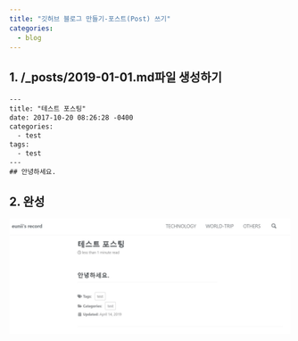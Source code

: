 ```yaml
---
title: "깃허브 블로그 만들기-포스트(Post) 쓰기"
categories:
  - blog
---
```


## 1. /_posts/2019-01-01.md파일 생성하기

```
---
title: "테스트 포스팅"
date: 2017-10-20 08:26:28 -0400
categories:
  - test
tags:
  - test
---
## 안녕하세요.
```


## 2. 완성
![캡처](/assets/images/testpost.JPG)

